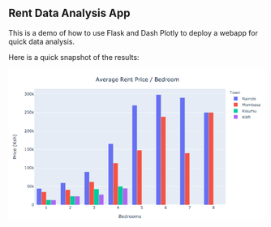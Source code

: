 ## Rent Data Analysis App
This is a demo of how to use Flask and Dash Plotly to deploy a webapp for quick data analysis.

Here is a quick snapshot of the results:

![overview_img](/img/rent_prices_overview.png)